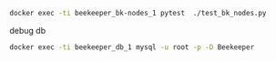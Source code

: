 
```bash
docker exec -ti beekeeper_bk-nodes_1 pytest  ./test_bk_nodes.py
```


debug db
```bash
docker exec -ti beekeeper_db_1 mysql -u root -p -D Beekeeper
```